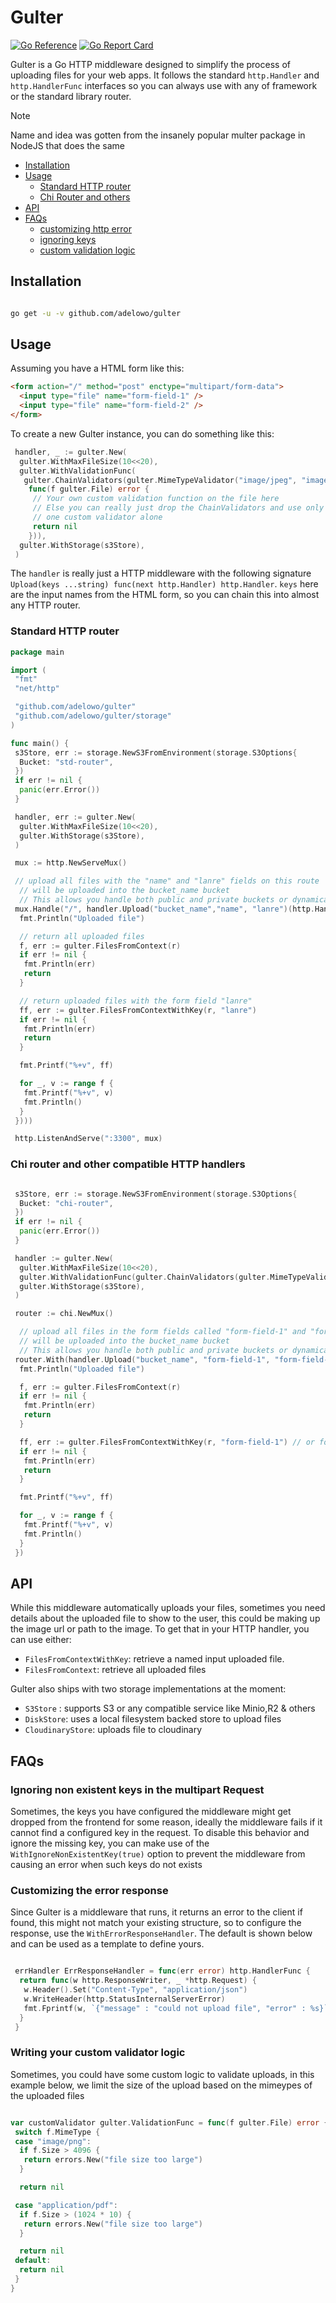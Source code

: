 # Gulter

[![Go Reference](https://pkg.go.dev/badge/github.com/adelowo/gulter.svg)](https://pkg.go.dev/github.com/adelowo/gulter)
[![Go Report Card](https://goreportcard.com/badge/github.com/adelowo/gulter)](https://goreportcard.com/report/github.com/adelowo/gulter)

Gulter is a Go HTTP middleware designed to simplify the process of uploading files
for your web apps. It follows the standard
`http.Handler` and `http.HandlerFunc` interfaces so you can
always use with any of framework or the standard library router.

> [!NOTE]
> Name and idea was gotten from the insanely popular multer package in NodeJS that does the same

- [Installation](#installation)
- [Usage](#usage)
  - [Standard HTTP router](#standard-http-router)
  - [Chi Router and others](#chi-router-and-other-compatible-http-handlers)
- [API](#api)
- [FAQs](#faqs)
  - [customizing http error](#customizing-the-error-response)
  - [ignoring keys](#ignoring-non-existent-keys-in-the-multipart-request)
  - [custom validation logic](#writing-your-custom-validator-logic)

## Installation

```sh

go get -u -v github.com/adelowo/gulter

```

## Usage

Assuming you have a HTML form like this:

```html
<form action="/" method="post" enctype="multipart/form-data">
  <input type="file" name="form-field-1" />
  <input type="file" name="form-field-2" />
</form>
```

To create a new Gulter instance, you can do something like this:

```go
 handler, _ := gulter.New(
  gulter.WithMaxFileSize(10<<20),
  gulter.WithValidationFunc(
   gulter.ChainValidators(gulter.MimeTypeValidator("image/jpeg", "image/png"),
    func(f gulter.File) error {
     // Your own custom validation function on the file here
     // Else you can really just drop the ChainValidators and use only the MimeTypeValidator or just
     // one custom validator alone
     return nil
    })),
  gulter.WithStorage(s3Store),
 )
```

The `handler` is really just a HTTP middleware with the following signature
`Upload(keys ...string) func(next http.Handler) http.Handler`. `keys` here
are the input names from the HTML form, so you can chain this into almost any HTTP
router.

### Standard HTTP router

```go
package main

import (
 "fmt"
 "net/http"

 "github.com/adelowo/gulter"
 "github.com/adelowo/gulter/storage"
)

func main() {
 s3Store, err := storage.NewS3FromEnvironment(storage.S3Options{
  Bucket: "std-router",
 })
 if err != nil {
  panic(err.Error())
 }

 handler, err := gulter.New(
  gulter.WithMaxFileSize(10<<20),
  gulter.WithStorage(s3Store),
 )

 mux := http.NewServeMux()

 // upload all files with the "name" and "lanre" fields on this route
  // will be uploaded into the bucket_name bucket
  // This allows you handle both public and private buckets or dynamically route files
 mux.Handle("/", handler.Upload("bucket_name","name", "lanre")(http.HandlerFunc(func(w http.ResponseWriter, r *http.Request) {
  fmt.Println("Uploaded file")

  // return all uploaded files
  f, err := gulter.FilesFromContext(r)
  if err != nil {
   fmt.Println(err)
   return
  }

  // return uploaded files with the form field "lanre"
  ff, err := gulter.FilesFromContextWithKey(r, "lanre")
  if err != nil {
   fmt.Println(err)
   return
  }

  fmt.Printf("%+v", ff)

  for _, v := range f {
   fmt.Printf("%+v", v)
   fmt.Println()
  }
 })))

 http.ListenAndServe(":3300", mux)

```

### Chi router and other compatible HTTP handlers

```go

 s3Store, err := storage.NewS3FromEnvironment(storage.S3Options{
  Bucket: "chi-router",
 })
 if err != nil {
  panic(err.Error())
 }

 handler := gulter.New(
  gulter.WithMaxFileSize(10<<20),
  gulter.WithValidationFunc(gulter.ChainValidators(gulter.MimeTypeValidator("image/jpeg", "image/png"))),
  gulter.WithStorage(s3Store),
 )

 router := chi.NewMux()

  // upload all files in the form fields called "form-field-1" and "form-field-2"
  // will be uploaded into the bucket_name bucket
  // This allows you handle both public and private buckets or dynamically route files
 router.With(handler.Upload("bucket_name", "form-field-1", "form-field-2")).Post("/", func(w http.ResponseWriter, r *http.Request) {
  fmt.Println("Uploaded file")

  f, err := gulter.FilesFromContext(r)
  if err != nil {
   fmt.Println(err)
   return
  }

  ff, err := gulter.FilesFromContextWithKey(r, "form-field-1") // or form-field-2
  if err != nil {
   fmt.Println(err)
   return
  }

  fmt.Printf("%+v", ff)

  for _, v := range f {
   fmt.Printf("%+v", v)
   fmt.Println()
  }
 })

```

## API

While this middleware automatically uploads your files, sometimes you need
details about the uploaded file to show to the user, this could be making up the
image url or path to the image. To get that in your HTTP handler, you can use either:

- `FilesFromContextWithKey`: retrieve a named input uploaded file.
- `FilesFromContext`: retrieve all uploaded files

Gulter also ships with two storage implementations at the moment:

- `S3Store` : supports S3 or any compatible service like Minio,R2 & others
- `DiskStore`: uses a local filesystem backed store to upload files
- `CloudinaryStore`: uploads file to cloudinary

## FAQs

### Ignoring non existent keys in the multipart Request

Sometimes, the keys you have configured the middleware might get dropped from the
frontend for some reason, ideally the middleware fails if it cannot find a
configured key in the request. To disable this behavior and ignore the missing
key, you can make use of the `WithIgnoreNonExistentKey(true)` option to prevent the
middleware from causing an error when such keys do not exists

### Customizing the error response

Since Gulter is a middleware that runs, it returns an error to the client if found,
this might not match your existing structure, so to configure the response, use the
`WithErrorResponseHandler`. The default is shown below and can be used as a template
to define yours.

```go

 errHandler ErrResponseHandler = func(err error) http.HandlerFunc {
  return func(w http.ResponseWriter, _ *http.Request) {
   w.Header().Set("Content-Type", "application/json")
   w.WriteHeader(http.StatusInternalServerError)
   fmt.Fprintf(w, `{"message" : "could not upload file", "error" : %s}`, err.Error())
  }
 }
```

### Writing your custom validator logic

Sometimes, you could have some custom logic to validate uploads, in this example
below, we limit the size of the upload based on the mimeypes of the uploaded files

```go

var customValidator gulter.ValidationFunc = func(f gulter.File) error {
 switch f.MimeType {
 case "image/png":
  if f.Size > 4096 {
   return errors.New("file size too large")
  }

  return nil

 case "application/pdf":
  if f.Size > (1024 * 10) {
   return errors.New("file size too large")
  }

  return nil
 default:
  return nil
 }
}

```

